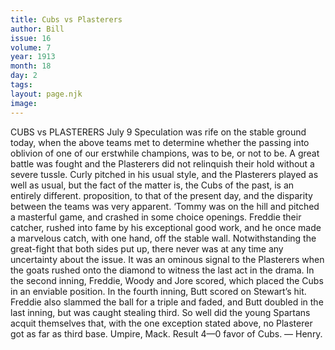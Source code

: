 ```yaml
---
title: Cubs vs Plasterers
author: Bill
issue: 16
volume: 7
year: 1913
month: 18
day: 2
tags:
layout: page.njk
image:
---
```

CUBS vs PLASTERERS    July 9    Speculation was rife on the stable ground today, when the above teams met to determine whether the passing into oblivion of one of our erstwhile champions, was to be, or not to be. A great battle was fought and the Plasterers did not relinquish their hold without a severe tussle. Curly pitched in his usual style, and the Plasterers played as well as usual, but the fact of the matter is, the Cubs of the past, is an entirely different. proposition, to that of the present day, and the disparity between the teams was very apparent. ‘Tommy was on the hill and pitched a masterful game, and crashed in some choice openings. Freddie their catcher, rushed into fame by his exceptional good work, and he once made a marvelous catch, with one hand, off the stable wall. Notwithstanding the great-fight that both sides put up, there never was at any time any uncertainty about the issue. It was an ominous signal to the Plasterers when the goats rushed onto the diamond to witness the last act in the drama. In the second inning, Freddie, Woody and Jore scored, which placed the Cubs in an enviable position. In the fourth inning, Butt scored on Stewart’s hit. Freddie also slammed the ball for a triple and faded, and Butt doubled in the last inning, but was caught stealing third. So well did the young Spartans acquit themselves that, with the one exception stated above, no Plasterer got as far as third base. Umpire, Mack. Result 4—0 favor of Cubs. — Henry. 




